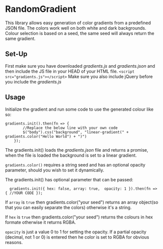 # RandomGradient
This library allows easy generation of color gradients from a predefined JSON file. The colors work well on both white and dark backgrounds. Colour selection is based on a seed, the same seed will always return the same gradient.

## Set-Up
First make sure you have downloaded *gradients.js* and *gradients.json* and then include the JS file in your HEAD of your HTML file.
  `<script src="gradients.js"></script>`
Make sure you also include jQuery before you include the *gradients.js*

## Usage
Initialize the gradient and run some code to use the generated colour like so:

    gradients.init().then(fn => {
            //Replace the below line with your own code
            $("body").css("background", "linear-gradient(" + gradients.color("Hello World") + ")")
        });
        
The gradients.init() loads the *gradients.json* file and returns a promise, when the file is loaded the background is set to a linear gradient.

`gradients.color()` requires a string seed and has an optional opacity parameter, should you wish to set it dynamically.

The gradients.init() has optional parameter that can be passed:

  `  gradients.init({
            hex: false,
            array: true, 
            opacity: 1
        }).then(fn => {
            //YOUR CODE
        });`

If `array` is `true` then gradients.color("your seed") returns an array object(so that you can easily separate the colors)
otherwise it's a string.

If `hex` is `true` then gradients.color("your seed") returns the colours in hex formate otherwise it returns RGBA.

`opacity` is just a value 0 to 1 for setting the opacity. If a partial opacity (decimal, not 1 or 0) is entered then he color is set to RGBA for obvious reasons.
